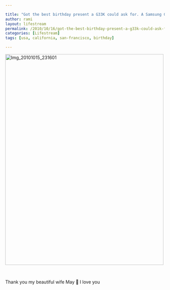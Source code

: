```yaml
---

title: "Got the best birthday present a G33K could ask for. A Samsung Galaxy S"
author: rami
layout: lifestream 
permalink: /2010/10/16/got-the-best-birthday-present-a-g33k-could-ask-for-a-samsung-galaxy-s/
categories: [Lifestream]
tags: [usa, california, san-francisco, birthday]

---
```


<div class='p_embed p_image_embed'>
  <a href="http://139.59.20.41/wp-content/uploads/2011/12/img_20101015_231601-scaled-1000.jpg"><img alt="Img_20101015_231601" height="664" src="http://139.59.20.41/wp-content/uploads/2011/12/img_20101015_231601-scaled-1000.jpg?w=225" width="500" /></a>
</div>

&nbsp;

Thank you my beautiful wife May 🙂 I love you
